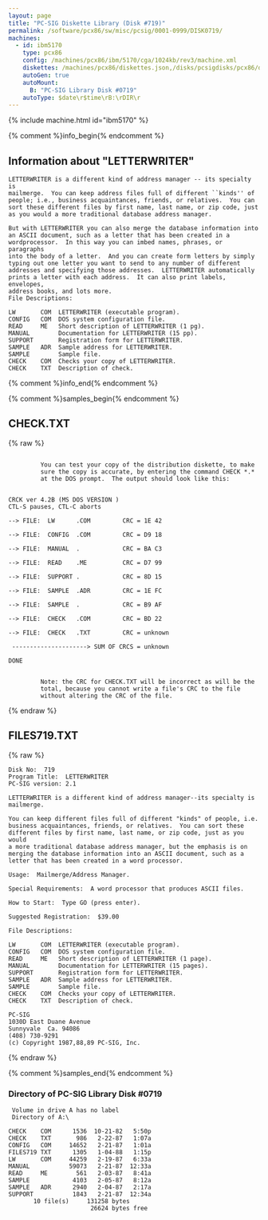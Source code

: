 ```yaml
---
layout: page
title: "PC-SIG Diskette Library (Disk #719)"
permalink: /software/pcx86/sw/misc/pcsig/0001-0999/DISK0719/
machines:
  - id: ibm5170
    type: pcx86
    config: /machines/pcx86/ibm/5170/cga/1024kb/rev3/machine.xml
    diskettes: /machines/pcx86/diskettes.json,/disks/pcsigdisks/pcx86/diskettes.json
    autoGen: true
    autoMount:
      B: "PC-SIG Library Disk #0719"
    autoType: $date\r$time\rB:\rDIR\r
---
```


{% include machine.html id="ibm5170" %}

{% comment %}info_begin{% endcomment %}

## Information about "LETTERWRITER"

    LETTERWRITER is a different kind of address manager -- its specialty is
    mailmerge.  You can keep address files full of different ``kinds'' of
    people; i.e., business acquaintances, friends, or relatives.  You can
    sort these different files by first name, last name, or zip code, just
    as you would a more traditional database address manager.
    
    But with LETTERWRITER you can also merge the database information into
    an ASCII document, such as a letter that has been created in a
    wordprocessor.  In this way you can imbed names, phrases, or paragraphs
    into the body of a letter.  And you can create form letters by simply
    typing out one letter you want to send to any number of different
    addresses and specifying those addresses.  LETTERWRITER automatically
    prints a letter with each address.  It can also print labels, envelopes,
    address books, and lots more.
    File Descriptions:
    
    LW       COM  LETTERWRITER (executable program).
    CONFIG   COM  DOS system configuration file.
    READ     ME   Short description of LETTERWRITER (1 pg).
    MANUAL        Documentation for LETTERWRITER (15 pp).
    SUPPORT       Registration form for LETTERWRITER.
    SAMPLE   ADR  Sample address for LETTERWRITER.
    SAMPLE        Sample file.
    CHECK    COM  Checks your copy of LETTERWRITER.
    CHECK    TXT  Description of check.
{% comment %}info_end{% endcomment %}

{% comment %}samples_begin{% endcomment %}

## CHECK.TXT

{% raw %}
```
         
         You can test your copy of the distribution diskette, to make 
         sure the copy is accurate, by entering the command CHECK *.* 
         at the DOS prompt.  The output should look like this: 


CRCK ver 4.2B (MS DOS VERSION )
CTL-S pauses, CTL-C aborts

--> FILE:  LW      .COM         CRC = 1E 42

--> FILE:  CONFIG  .COM         CRC = D9 18

--> FILE:  MANUAL  .            CRC = BA C3

--> FILE:  READ    .ME          CRC = D7 99

--> FILE:  SUPPORT .            CRC = 8D 15

--> FILE:  SAMPLE  .ADR         CRC = 1E FC

--> FILE:  SAMPLE  .            CRC = B9 AF

--> FILE:  CHECK   .COM         CRC = BD 22

--> FILE:  CHECK   .TXT         CRC = unknown

 ---------------------> SUM OF CRCS = unknown

DONE
         
                  
         Note: the CRC for CHECK.TXT will be incorrect as will be the 
         total, because you cannot write a file's CRC to the file 
         without altering the CRC of the file.
```
{% endraw %}

## FILES719.TXT

{% raw %}
```
Disk No:  719
Program Title:  LETTERWRITER
PC-SIG version: 2.1

LETTERWRITER is a different kind of address manager--its specialty is
mailmerge.

You can keep different files full of different "kinds" of people, i.e.
business acquaintances, friends, or relatives.  You can sort these
different files by first name, last name, or zip code, just as you would
a more traditional database address manager, but the emphasis is on
merging the database information into an ASCII document, such as a
letter that has been created in a word processor.

Usage:  Mailmerge/Address Manager.

Special Requirements:  A word processor that produces ASCII files.

How to Start:  Type GO (press enter).

Suggested Registration:  $39.00

File Descriptions:

LW       COM  LETTERWRITER (executable program).
CONFIG   COM  DOS system configuration file.
READ     ME   Short description of LETTERWRITER (1 page).
MANUAL        Documentation for LETTERWRITER (15 pages).
SUPPORT       Registration form for LETTERWRITER.
SAMPLE   ADR  Sample address for LETTERWRITER.
SAMPLE        Sample file.
CHECK    COM  Checks your copy of LETTERWRITER.
CHECK    TXT  Description of check.

PC-SIG
1030D East Duane Avenue
Sunnyvale  Ca. 94086
(408) 730-9291
(c) Copyright 1987,88,89 PC-SIG, Inc.

```
{% endraw %}

{% comment %}samples_end{% endcomment %}

### Directory of PC-SIG Library Disk #0719

     Volume in drive A has no label
     Directory of A:\

    CHECK    COM      1536  10-21-82   5:50p
    CHECK    TXT       986   2-22-87   1:07a
    CONFIG   COM     14652   2-21-87   1:01a
    FILES719 TXT      1305   1-04-88   1:15p
    LW       COM     44259   2-19-87   6:33a
    MANUAL           59073   2-21-87  12:33a
    READ     ME        561   2-03-87   8:41a
    SAMPLE            4103   2-05-87   8:12a
    SAMPLE   ADR      2940   2-04-87   2:17a
    SUPPORT           1843   2-21-87  12:34a
           10 file(s)     131258 bytes
                           26624 bytes free

